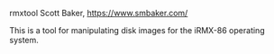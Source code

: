 rmxtool
Scott Baker, https://www.smbaker.com/

This is a tool for manipulating disk images for the iRMX-86 operating system.
